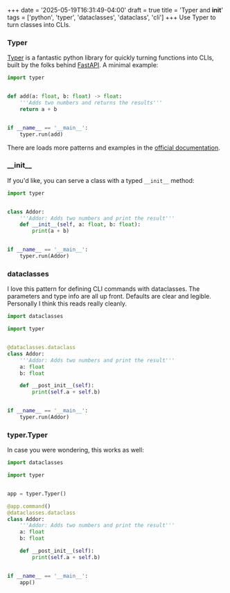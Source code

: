 +++
date = '2025-05-19T16:31:49-04:00'
draft = true
title = 'Typer and __init__'
tags = ['python', 'typer', 'dataclasses', 'dataclass', 'cli']
+++
Use Typer to turn classes into CLIs.

<!--more-->

### Typer

[Typer](https://typer.tiangolo.com/) is a fantastic python library for quickly
turning functions into CLIs, built by the folks behind
[FastAPI](https://fastapi.tiangolo.com/).  A minimal example:

```python
import typer


def add(a: float, b: float) -> float:
    '''Adds two numbers and returns the results'''
    return a + b


if __name__ == '__main__':
    typer.run(add)
```

There are loads more patterns and examples in the [official
documentation](https://typer.tiangolo.com/).

### \_\_init\_\_

If you'd like, you can serve a class with a typed `__init__` method:

```python
import typer


class Addor:
    '''Addor: Adds two numbers and print the result'''
    def __init__(self, a: float, b: float):
        print(a + b)


if __name__ == '__main__':
    typer.run(Addor)
```

### dataclasses

I love this pattern for defining CLI commands with dataclasses.  The
parameters and type info are all up front.  Defaults are clear and legible.
Personally I think this reads really cleanly.

```python
import dataclasses

import typer


@dataclasses.dataclass
class Addor:
    '''Addor: Adds two numbers and print the result'''
    a: float
    b: float

    def __post_init__(self):
        print(self.a + self.b)


if __name__ == '__main__':
    typer.run(Addor)
```

### typer.Typer

In case you were wondering, this works as well:

```python
import dataclasses

import typer


app = typer.Typer()

@app.command()
@dataclasses.dataclass
class Addor:
    '''Addor: Adds two numbers and print the result'''
    a: float
    b: float

    def __post_init__(self):
        print(self.a + self.b)


if __name__ == '__main__':
    app()
```
